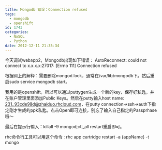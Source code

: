 ```yaml
---
title: Mongodb 错误：Connection refused
tags:
  - mongodb
  - openshift
id: 1743
categories:
  - NoSQL
  - Python
date: 2012-12-11 21:35:34
---
```


今天调试webapp2，Mongodb出现如下错误：
AutoReconnect: could not connect to x.x.x.x:27017: [Errno 111] Connection refused

根据网上的解释：需要删除mongod.lock，通常在/var/lib/mongodb下。然后重启sudo service mongodb start。

我用的是openshift，所以可以通过puttygen生成一个新的key，保存好私匙，并在账户管理里面添加Public Keys。然后在putty输入host name: 231..93cde98d@zhaiduo.rhcloud.com，在putty connection->ssh->auth下指定刚才生成的ppk私匙。点击Open即可连接，别忘了输入自己指定的Passprhase哦～

最后在提示行输入：killall -9 mongod;ctl_all restart重启即可。

rhc命令行工具可以用这个命令 : rhc app cartridge restart -a {appName} -t mongo